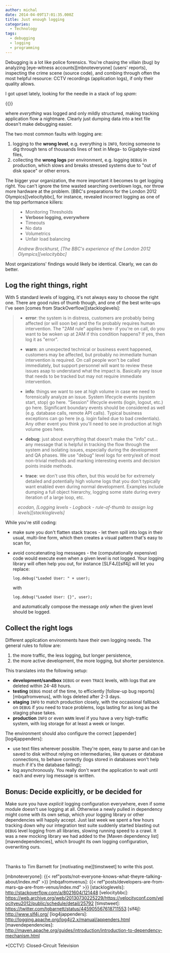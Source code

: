```yaml
---
author: michal
date: 2014-04-09T17:01:35.000Z
title: Just enough logging
categories:
  - Technology
tags:
  - debugging
  - logging
  - programming
---
```


Debugging is a lot like police forensics. You're chasing the villain (bug) by analyzing [eye-witness accounts][mbnoteveryone] (users' reports), inspecting the crime scene (source code), and combing through often the most helpful resource: CCTV recordings (application logs), if only their quality allows.

<!--more-->

I got upset lately, looking for the needle in a stack of log *spam*:

{{<x user="mpaluchowski" id="445855130433634304">}}

where *everything* was logged and only mildly structured, making tracking application flow a nightmare. Clearly just dumping data into a text file doesn't make debugging easier.

The two most common faults with logging are:

1. logging to the **wrong level**, e.g. everything is `INFO`, forcing someone to dig through tens of thousands lines of text in Mega- to Gigabyte-sized files,
1. collecting the **wrong logs** per environment, e.g. logging `DEBUG` in production, which slows and breaks stressed systems due to "out of disk space" or other errors.

The bigger your organization, the more important it becomes to get logging right. You can't ignore the time wasted searching overblown logs, nor throw more hardware at the problem. [BBC's preparations for the London 2012 Olympics][velocitybbc], for instance, revealed incorrect logging as one of the top performance killers:

> * Monitoring Thresholds
> * **Verbose logging, everywhere**
> * Timeouts
> * No data
> * Volumetrics
> * Unfair load balancing
>
> <cite>Andrew Brockhurst, [The BBC's experience of the London 2012 Olympics][velocitybbc]</cite>

Most organizations' findings would likely be identical. Clearly, we can do better.

## Log the right things, right

With 5 standard levels of logging, it's not always easy to choose the right one. There are good rules of thumb though, and one of the best write-ups I've seen [comes from StackOverflow][stackloglevels]:

> * **error**: the system is in distress, customers are probably being affected (or will soon be) and the fix probably requires human intervention. The "2AM rule" applies here- if you're on call, do you want to be woken up at 2AM if this condition happens? If yes, then log it as "error".
>
> * **warn**: an unexpected technical or business event happened, customers may be affected, but probably no immediate human intervention is required. On call people won't be called immediately, but support personnel will want to review these issues asap to understand what the impact is. Basically any issue that needs to be tracked but may not require immediate intervention.
>
> * **info**: things we want to see at high volume in case we need to forensically analyze an issue. System lifecycle events (system start, stop) go here. "Session" lifecycle events (login, logout, etc.) go here. Significant boundary events should be considered as well (e.g. database calls, remote API calls). Typical business exceptions can go here (e.g. login failed due to bad credentials). Any other event you think you'll need to see in production at high volume goes here.
>
> * **debug**: just about everything that doesn't make the "info" cut... any message that is helpful in tracking the flow through the system and isolating issues, especially during the development and QA phases. We use "debug" level logs for entry/exit of most non-trivial methods and marking interesting events and decision points inside methods.
>
> * **trace**: we don't use this often, but this would be for extremely detailed and potentially high volume logs that you don't typically want enabled even during normal development. Examples include dumping a full object hierarchy, logging some state during every iteration of a large loop, etc.
>
> <cite>ecodan, [Logging levels - Logback - rule-of-thumb to assign log levels][stackloglevels]</cite>

While you're still coding:

* make sure you don't flatten stack traces - let them spill into logs in their usual, multi-line form, which then creates a visual pattern that's easy to scan for,
* avoid concatenating log messages - the (computationally expensive) code would execute even when a given level is not logged. Your logging library will often help you out, for instance [SLF4J][slf4j] will let you replace:

    ~~~
    log.debug("Loaded User: " + user);
    ~~~

    with

    ~~~
    log.debug("Loaded User: {}", user);
    ~~~

    and automatically compose the message *only when* the given level should be logged.

## Collect the right logs

Different application environments have their own logging needs. The general rules to follow are:

1. the more traffic, the less logging, but longer persistence,
1. the more active development, the more logging, but shorter persistence.

This translates into the following setup:

* **development/sandbox** `DEBUG` or even `TRACE` levels, with logs that are deleted within 24-48 hours.
* **testing** `DEBUG` most of the time, to efficiently [follow-up bug reports][mbqafromvenus], with logs deleted after 2-3 days.
* **staging** `INFO` to match production closely, with the occasional fallback on `DEBUG` if you need to trace problems, logs lasting for as long as the staging phase takes.
* **production** `INFO` or even `WARN` level if you have a very high-traffic system, with log storage for at least a week or longer.

The environment should also configure the correct [appender][log4jappenders]:

* use text files wherever possible. They're open, easy to parse and can be saved to disk without relying on intermediaries, like queues or database connections, to behave correctly (logs stored in databases won't help much if it's the database failing);
* log asynchronously. You really don't want the application to wait until each and every log message is written.

## Bonus: Decide explicitly, or be decided for

Make sure you have *explicit* logging configuration everywhere, even if some module doesn't use logging at all. Otherwise a newly pulled in dependency might come with its own setup, which your logging library or other dependencies will happily accept. Just last week we spent a few hours tracking down why our integration test suite suddenly started blasting out `DEBUG` level logging from all libraries, slowing running speed to a crawl. It was a new mocking library we had added to the [Maven dependency list][mavendependencies], which brought its own logging configuration, overwriting ours.

&nbsp;

Thanks to Tim Barnett for [motivating me][timstweet] to write this post.

[mbnoteveryone]: {{< ref"posts/not-everyone-knows-what-theyre-talking-about/index.md" >}}
[mbqafromvenus]: {{< ref"posts/developers-are-from-mars-qa-are-from-venus/index.md" >}}
[stackloglevels]: http://stackoverflow.com/a/8021604/121448
[velocitybbc]: https://web.archive.org/web/20130730225229/https://velocityconf.com/velocityeu2012/public/schedule/detail/25792
[timstweet]: https://twitter.com/tgbarnett/status/445905567618711553
[slf4j]: http://www.slf4j.org/
[log4jappenders]: http://logging.apache.org/log4j/2.x/manual/appenders.html
[mavendependencies]: http://maven.apache.org/guides/introduction/introduction-to-dependency-mechanism.html

*[CCTV]: Closed-Circuit Television

